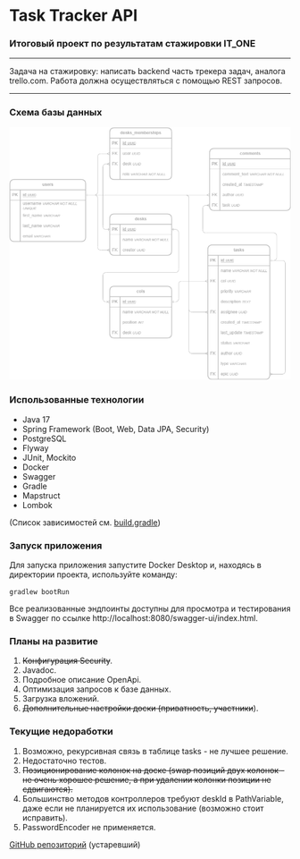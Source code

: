 # Task Tracker API
### Итоговый проект по результатам стажировки IT_ONE

---

Задача на стажировку: написать backend часть трекера задач, аналога trello.com. 
Работа должна осуществляться с помощью REST запросов.

---

### Схема базы данных

![ER](assets/tt-security.png)

### Использованные технологии

- Java 17
- Spring Framework (Boot, Web, Data JPA, Security)
- PostgreSQL
- Flyway
- JUnit, Mockito
- Docker
- Swagger
- Gradle
- Mapstruct
- Lombok

(Список зависимостей см. [build.gradle](build.gradle))

### Запуск приложения

Для запуска приложения запустите Docker Desktop и, находясь в директории проекта, используйте команду:

    gradlew bootRun

Все реализованные эндпоинты доступны для просмотра и тестирования в Swagger по ссылке http://localhost:8080/swagger-ui/index.html.

### Планы на развитие

1. ~~Конфигурация Security~~.
2. Javadoc.
3. Подробное описание OpenApi.
4. Оптимизация запросов к базе данных.
5. Загрузка вложений.
6. ~~Дополнительные настройки доски (приватность, участники~~).

### Текущие недоработки

1. Возможно, рекурсивная связь в таблице tasks - не лучшее решение.
2. Недостаточно тестов.
3. ~~Позиционирование колонок на доске (swap позиций двух колонок - не очень хорошее решение, а при удалении колонки позиции не сдвигаются).~~
4. Большинство методов контроллеров требуют deskId в PathVariable, даже если не планируется их использование (возможно стоит исправить).
5. PasswordEncoder не применяется.

[GitHub репозиторий](https://github.com/eashutov/task-tracker) (устаревший)

